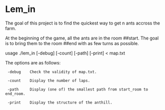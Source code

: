 # Lem_in

The goal of this project is to find the quickest way to get n ants accross the farm.

At the beginning of the game, all the ants are in the room ##start. The goal is
to bring them to the room ##end with as few turns as possible.

usage ./lem_in [-debug] [-count] [-path] [-print] < map.txt

The options are as follows:

     -debug    Check the validity of map.txt.
     
     -count    Display the number of laps.
     
     -path     Display (one of) the smallest path from start_room to end_room.
     
     -print    Display the structure of the anthill.
